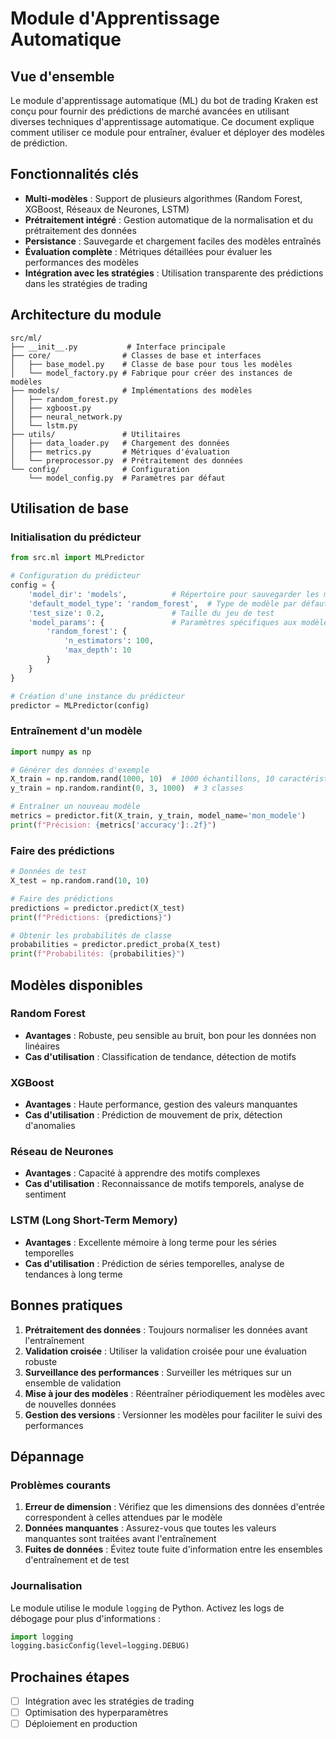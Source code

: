 # Module d'Apprentissage Automatique

## Vue d'ensemble

Le module d'apprentissage automatique (ML) du bot de trading Kraken est conçu pour fournir des prédictions de marché avancées en utilisant diverses techniques d'apprentissage automatique. Ce document explique comment utiliser ce module pour entraîner, évaluer et déployer des modèles de prédiction.

## Fonctionnalités clés

- **Multi-modèles** : Support de plusieurs algorithmes (Random Forest, XGBoost, Réseaux de Neurones, LSTM)
- **Prétraitement intégré** : Gestion automatique de la normalisation et du prétraitement des données
- **Persistance** : Sauvegarde et chargement faciles des modèles entraînés
- **Évaluation complète** : Métriques détaillées pour évaluer les performances des modèles
- **Intégration avec les stratégies** : Utilisation transparente des prédictions dans les stratégies de trading

## Architecture du module

```
src/ml/
├── __init__.py           # Interface principale
├── core/                # Classes de base et interfaces
│   ├── base_model.py    # Classe de base pour tous les modèles
│   └── model_factory.py # Fabrique pour créer des instances de modèles
├── models/              # Implémentations des modèles
│   ├── random_forest.py
│   ├── xgboost.py
│   ├── neural_network.py
│   └── lstm.py
├── utils/               # Utilitaires
│   ├── data_loader.py   # Chargement des données
│   ├── metrics.py       # Métriques d'évaluation
│   └── preprocessor.py  # Prétraitement des données
└── config/              # Configuration
    └── model_config.py  # Paramètres par défaut
```

## Utilisation de base

### Initialisation du prédicteur

```python
from src.ml import MLPredictor

# Configuration du prédicteur
config = {
    'model_dir': 'models',          # Répertoire pour sauvegarder les modèles
    'default_model_type': 'random_forest',  # Type de modèle par défaut
    'test_size': 0.2,               # Taille du jeu de test
    'model_params': {               # Paramètres spécifiques aux modèles
        'random_forest': {
            'n_estimators': 100,
            'max_depth': 10
        }
    }
}

# Création d'une instance du prédicteur
predictor = MLPredictor(config)
```

### Entraînement d'un modèle

```python
import numpy as np

# Générer des données d'exemple
X_train = np.random.rand(1000, 10)  # 1000 échantillons, 10 caractéristiques
y_train = np.random.randint(0, 3, 1000)  # 3 classes

# Entraîner un nouveau modèle
metrics = predictor.fit(X_train, y_train, model_name='mon_modele')
print(f"Précision: {metrics['accuracy']:.2f}")
```

### Faire des prédictions

```python
# Données de test
X_test = np.random.rand(10, 10)

# Faire des prédictions
predictions = predictor.predict(X_test)
print(f"Prédictions: {predictions}")

# Obtenir les probabilités de classe
probabilities = predictor.predict_proba(X_test)
print(f"Probabilités: {probabilities}")
```

## Modèles disponibles

### Random Forest
- **Avantages** : Robuste, peu sensible au bruit, bon pour les données non linéaires
- **Cas d'utilisation** : Classification de tendance, détection de motifs

### XGBoost
- **Avantages** : Haute performance, gestion des valeurs manquantes
- **Cas d'utilisation** : Prédiction de mouvement de prix, détection d'anomalies

### Réseau de Neurones
- **Avantages** : Capacité à apprendre des motifs complexes
- **Cas d'utilisation** : Reconnaissance de motifs temporels, analyse de sentiment

### LSTM (Long Short-Term Memory)
- **Avantages** : Excellente mémoire à long terme pour les séries temporelles
- **Cas d'utilisation** : Prédiction de séries temporelles, analyse de tendances à long terme

## Bonnes pratiques

1. **Prétraitement des données** : Toujours normaliser les données avant l'entraînement
2. **Validation croisée** : Utiliser la validation croisée pour une évaluation robuste
3. **Surveillance des performances** : Surveiller les métriques sur un ensemble de validation
4. **Mise à jour des modèles** : Réentraîner périodiquement les modèles avec de nouvelles données
5. **Gestion des versions** : Versionner les modèles pour faciliter le suivi des performances

## Dépannage

### Problèmes courants

1. **Erreur de dimension** : Vérifiez que les dimensions des données d'entrée correspondent à celles attendues par le modèle
2. **Données manquantes** : Assurez-vous que toutes les valeurs manquantes sont traitées avant l'entraînement
3. **Fuites de données** : Évitez toute fuite d'information entre les ensembles d'entraînement et de test

### Journalisation

Le module utilise le module `logging` de Python. Activez les logs de débogage pour plus d'informations :

```python
import logging
logging.basicConfig(level=logging.DEBUG)
```

## Prochaines étapes

- [ ] Intégration avec les stratégies de trading
- [ ] Optimisation des hyperparamètres
- [ ] Déploiement en production
